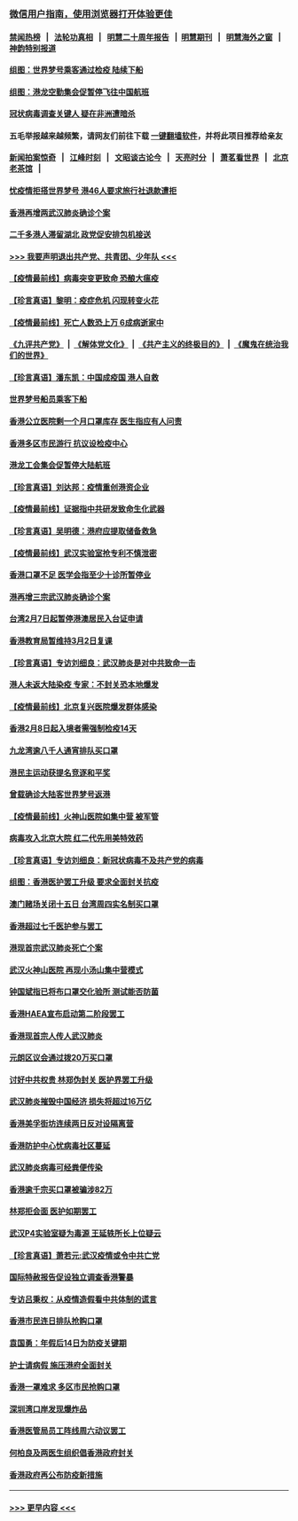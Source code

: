 ### [微信用户指南，使用浏览器打开体验更佳](https://github.com/gfw-breaker/banned-news1/blob/master/indexes/wechat-guide.md?t=0)
#### [禁闻热榜](热点新闻.md?t=0)  &nbsp;&nbsp;|&nbsp;&nbsp; [法轮功真相](https://github.com/gfw-breaker/truth/blob/master/README.md?t=0) &nbsp;&nbsp;|&nbsp;&nbsp; [明慧二十周年报告](https://github.com/gfw-breaker/mh-reports/blob/master/README.md?t=0) &nbsp;&nbsp;|&nbsp;&nbsp;[明慧期刊](https://github.com/gfw-breaker/mh-qikan) &nbsp;&nbsp;|&nbsp;&nbsp; [明慧海外之窗](https://github.com/gfw-breaker/mh-news/blob/master/README.md?t=0) &nbsp;&nbsp;|&nbsp;&nbsp; [神韵特别报道](https://github.com/gfw-breaker/mh-news/blob/master/shenyun.md?t=0)
#### [组图：世界梦号乘客通过检疫 陆续下船](../pages/nsc415/n11858302.md?t=02111144) 
#### [组图：港龙空勤集会促暂停飞往中国航班](../pages/nsc415/n11858190.md?t=02111144) 
#### [冠状病毒调查关键人 疑在非洲遭暗杀](../pages/nsc415/n11859798.md?t=02111144) 
#### 五毛举报越来越频繁，请网友们前往下载 [一键翻墙软件](https://github.com/gfw-breaker/ssr-accounts)，并将此项目推荐给亲友
#### [新闻拍案惊奇](https://github.com/gfw-breaker/banned-news1/blob/master/pages/link4.md) &nbsp;&nbsp;|&nbsp;&nbsp; [江峰时刻](https://github.com/gfw-breaker/banned-news1/blob/master/pages/link4.md) &nbsp;&nbsp;|&nbsp;&nbsp; [文昭谈古论今](https://github.com/gfw-breaker/banned-news1/blob/master/pages/link4.md) &nbsp;&nbsp;|&nbsp;&nbsp; [天亮时分](https://github.com/gfw-breaker/banned-news1/blob/master/pages/link4.md) &nbsp;&nbsp;|&nbsp;&nbsp; [萧茗看世界](https://github.com/gfw-breaker/banned-news1/blob/master/pages/link4.md) &nbsp;&nbsp;|&nbsp;&nbsp; [北京老茶馆](https://github.com/gfw-breaker/banned-news1/blob/master/pages/link4.md) &nbsp;&nbsp;|&nbsp;&nbsp; 
#### [忧疫情拒搭世界梦号 港46人要求旅行社退款遭拒](../pages/nsc415/n11859849.md?t=02111144) 
#### [香港再增两武汉肺炎确诊个案](../pages/nsc415/n11859833.md?t=02111144) 
#### [二千多港人滞留湖北 政党促安排包机接送](../pages/nsc415/n11859831.md?t=02111144) 
#### [>>> 我要声明退出共产党、共青团、少年队 <<<](https://github.com/begood0513/goodnews/blob/master/quit/letter.md) 
#### [【疫情最前线】病毒突变更致命 恐酿大瘟疫](../pages/nsc415/n11859604.md?t=02111144) 
#### [【珍言真语】黎明：疫症危机 闪现转变火花](../pages/nsc415/n11859199.md?t=02111144) 
#### [【疫情最前线】死亡人数恐上万 6成病逝家中](../pages/nsc415/n11856687.md?t=02111144) 
#### [《九评共产党》](https://github.com/begood0513/9ping.md/blob/master/README.md) &nbsp;|&nbsp; [《解体党文化》](../../../../jtdwh.md/blob/master/README.md)  &nbsp;|&nbsp; [《共产主义的终极目的》](../../../../gczydzjmd.md/blob/master/README.md) &nbsp;|&nbsp; [《魔鬼在统治我们的世界》](../../../../mgztzwmdsj.md/blob/master/README.md) 
#### [【珍言真语】潘东凯：中国成疫国 港人自救](../pages/nsc415/n11856962.md?t=02111144) 
#### [世界梦号船员乘客下船](../pages/nsc415/n11856883.md?t=02111144) 
#### [香港公立医院剩一个月口罩库存 医生指应有人问责](../pages/nsc415/n11856875.md?t=02111144) 
#### [香港多区市民游行 抗议设检疫中心](../pages/nsc415/n11856866.md?t=02111144) 
#### [港龙工会集会促暂停大陆航班](../pages/nsc415/n11856840.md?t=02111144) 
#### [【珍言真语】刘达邦：疫情重创港资企业](../pages/nsc415/n11854274.md?t=02111144) 
#### [【疫情最前线】证据指中共研发致命生化武器](../pages/nsc415/n11853087.md?t=02111144) 
#### [【珍言真语】吴明德：港府应提取储备救急](../pages/nsc415/n11852734.md?t=02111144) 
#### [【疫情最前线】武汉实验室抢专利不慎泄密](../pages/nsc415/n11850310.md?t=02111144) 
#### [香港口罩不足 医学会指至少十诊所暂停业](../pages/nsc415/n11850301.md?t=02111144) 
#### [港再增三宗武汉肺炎确诊个案](../pages/nsc415/n11850328.md?t=02111144) 
#### [台湾2月7日起暂停港澳居民入台证申请](../pages/nsc415/n11850304.md?t=02111144) 
#### [香港教育局暂维持3月2日复课](../pages/nsc415/n11850260.md?t=02111144) 
#### [【珍言真语】专访刘细良：武汉肺炎是对中共致命一击](../pages/nsc415/n11849934.md?t=02111144) 
#### [港人未返大陆染疫 专家：不封关恐本地爆发](../pages/nsc415/n11848021.md?t=02111144) 
#### [【疫情最前线】北京复兴医院爆发群体感染](../pages/nsc415/n11847626.md?t=02111144) 
#### [香港2月8日起入境者需强制检疫14天](../pages/nsc415/n11847658.md?t=02111144) 
#### [九龙湾逾八千人通宵排队买口罩](../pages/nsc415/n11847647.md?t=02111144) 
#### [港民主运动获提名竞逐和平奖](../pages/nsc415/n11847633.md?t=02111144) 
#### [曾载确诊大陆客世界梦号返港](../pages/nsc415/n11847608.md?t=02111144) 
#### [【疫情最前线】火神山医院如集中营 被军管](../pages/nsc415/n11847524.md?t=02111144) 
#### [病毒攻入北京大院 红二代先用美特效药](../pages/nsc415/n11847427.md?t=02111144) 
#### [【珍言真语】专访刘细良：新冠状病毒不及共产党的病毒](../pages/nsc415/n11847164.md?t=02111144) 
#### [组图：香港医护罢工升级 要求全面封关抗疫](../pages/nsc415/n11844107.md?t=02111144) 
#### [澳门赌场关闭十五日 台湾周四实名制买口罩](../pages/nsc415/n11845083.md?t=02111144) 
#### [香港超过七千医护参与罢工](../pages/nsc415/n11845051.md?t=02111144) 
#### [港现首宗武汉肺炎死亡个案](../pages/nsc415/n11844998.md?t=02111144) 
#### [武汉火神山医院 再现小汤山集中营模式](../pages/nsc415/n11844763.md?t=02111144) 
#### [钟国斌指已将布口罩交化验所 测试能否防菌](../pages/nsc415/n11842783.md?t=02111144) 
#### [香港HAEA宣布启动第二阶段罢工](../pages/nsc415/n11842723.md?t=02111144) 
#### [香港现首宗人传人武汉肺炎](../pages/nsc415/n11842766.md?t=02111144) 
#### [元朗区议会通过拨20万买口罩](../pages/nsc415/n11842754.md?t=02111144) 
#### [讨好中共权贵 林郑伪封关 医护界罢工升级](../pages/nsc415/n11842359.md?t=02111144) 
#### [武汉肺炎摧毁中国经济 损失将超过16万亿](../pages/nsc415/n11839723.md?t=02111144) 
#### [香港美孚街坊连续两日反对设隔离营](../pages/nsc415/n11839962.md?t=02111144) 
#### [香港防护中心忧病毒社区蔓延](../pages/nsc415/n11839933.md?t=02111144) 
#### [武汉肺炎病毒可经粪便传染](../pages/nsc415/n11839939.md?t=02111144) 
#### [香港逾千宗买口罩被骗涉82万](../pages/nsc415/n11839914.md?t=02111144) 
#### [林郑拒会面 医护如期罢工](../pages/nsc415/n11839892.md?t=02111144) 
#### [武汉P4实验室疑为毒源 王延轶所长上位疑云](../pages/nsc415/n11835543.md?t=02111144) 
#### [【珍言真语】萧若元:武汉疫情或令中共亡党](../pages/nsc415/n11829394.md?t=02111144) 
#### [国际特赦报告促设独立调查香港警暴](../pages/nsc415/n11833845.md?t=02111144) 
#### [专访吕秉权：从疫情造假看中共体制的谎言](../pages/nsc415/n11833813.md?t=02111144) 
#### [香港市民连日排队抢购口罩](../pages/nsc415/n11833794.md?t=02111144) 
#### [袁国勇：年假后14日为防疫关键期](../pages/nsc415/n11831088.md?t=02111144) 
#### [护士请病假 施压港府全面封关](../pages/nsc415/n11831030.md?t=02111144) 
#### [香港一罩难求 多区市民抢购口罩](../pages/nsc415/n11831002.md?t=02111144) 
#### [深圳湾口岸发现爆炸品](../pages/nsc415/n11828802.md?t=02111144) 
#### [香港医管局员工阵线周六动议罢工](../pages/nsc415/n11828762.md?t=02111144) 
#### [何柏良及两医生组织倡香港政府封关](../pages/nsc415/n11828749.md?t=02111144) 
#### [香港政府再公布防疫新措施](../pages/nsc415/n11828716.md?t=02111144) 

----
#### [ >>> 更早内容 <<< ](../indexes/nsc415-earlier.md)
